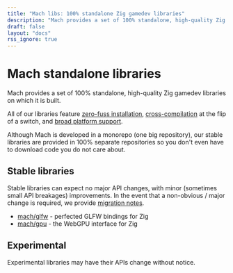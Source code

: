 ```yaml
---
title: "Mach libs: 100% standalone Zig gamedev libraries"
description: "Mach provides a set of 100% standalone, high-quality Zig gamedev libraries on which it is built, they all feature zero-fuss installation, broad platform support, and cross-compilation at the flip of a switch."
draft: false
layout: "docs"
rss_ignore: true
---
```


# Mach standalone libraries

Mach provides a set of 100% standalone, high-quality Zig gamedev libraries on which it is built.

All of our libraries feature <a href="../../about/goals#zero-fuss-installation">zero-fuss installation</a>, <a href="../../about/goals#seamless-cross-compilation">cross-compilation</a> at the flip of a switch, and <a href="../../about/goals#platform-support">broad platform support</a>.

Although Mach is developed in a monorepo (one big repository), our stable libraries are provided in 100% separate repositories so you don't even have to download code you do not care about.

## Stable libraries

Stable libraries can expect no major API changes, with minor (sometimes small API breakages) improvements. In the event that a non-obvious / major change is required, we provide [migration notes](../core/migrations.md).

* [mach/glfw](glfw) - perfected GLFW bindings for Zig
* [mach/gpu](gpu) - the WebGPU interface for Zig

## Experimental

Experimental libraries may have their APIs change without notice.

